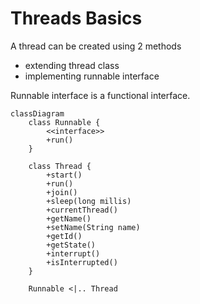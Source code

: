 # Threads Basics

A thread can be created using 2 methods
 - extending thread class
 - implementing runnable interface

Runnable interface is a functional interface.
```mermaid
classDiagram
    class Runnable {
        <<interface>>
        +run()
    }

    class Thread {
        +start()
        +run()
        +join()
        +sleep(long millis)
        +currentThread()
        +getName()
        +setName(String name)
        +getId()
        +getState()
        +interrupt()
        +isInterrupted()
    }

    Runnable <|.. Thread

```